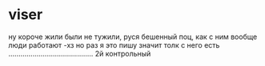 # viser
ну короче жили были не тужили, руся бешенный поц, как с ним вообще люди работают -хз
но раз я это пишу значит толк с него есть
..........................................
2й контрольный

